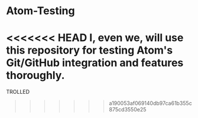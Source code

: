 # Atom-Testing

<<<<<<< HEAD
I, even we, will use this repository for testing Atom's Git/GitHub integration
and features thoroughly.
=======

TROLLED
>>>>>>> a190053af069140db97ca61b355c875cd3550e25
